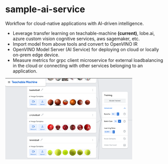 # sample-ai-service
Workflow for cloud-native applications with AI-driven intelligence.

- Leverage transfer learning on teachable-machine **(current)**, lobe.ai, azure custom vision cognitive services, aws sagemaker, etc.
- Import model from above tools and convert to OpenVINO IR 
- OpenVINO Model Server (AI Service) for deploying on cloud or locally on-prem edge device.
- Measure metrics for grpc client microservice for external loadbalancing in the cloud or connecting with other services belonging to an application.

<img src="tm2.PNG" alt="Teachable Machine 2 Training" width="400">

